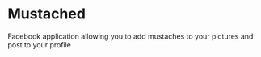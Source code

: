 Mustached
=========

Facebook application allowing you to add mustaches to your pictures and post to your profile
